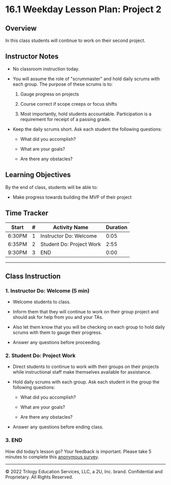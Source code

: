 # 16.1 Weekday Lesson Plan: Project 2

## Overview 

In this class students will continue to work on their second project.

## Instructor Notes

* No classroom instruction today.

* You will assume the role of "scrummaster" and hold daily scrums with each group. The purpose of these scrums is to: 

  1. Gauge progress on projects
  
  2. Course correct if scope creeps or focus shifts
  
  3. Most importantly, hold students accountable. Participation is a requirement for receipt of a passing grade. 
    
* Keep the daily scrums short. Ask each student the following questions:

  * What did you accomplish? 

  * What are your goals? 

  * Are there any obstacles? 

## Learning Objectives

By the end of class, students will be able to:

* Make progress towards building the MVP of their project

## Time Tracker

| Start  | #   | Activity Name                       | Duration |
|---     |---  |---                                  |---       |
| 6:30PM | 1   | Instructor Do: Welcome              | 0:05     |
| 6:35PM | 2   | Student Do: Project Work            | 2:55     |
| 9:30PM | 3   | END                                 | 0:00     |

---

## Class Instruction

### 1. Instructor Do: Welcome (5 min)

* Welcome students to class.
 
* Inform them that they will continue to work on their group project and should ask for help from you and your TAs.

* Also let them know that you will be checking on each group to hold daily scrums with them to gauge their progress.

* Answer any questions before proceeding.
  
### 2. Student Do: Project Work 

* Direct students to continue to work with their groups on their projects while instructional staff make themselves available for assistance.

* Hold daily scrums with each group. Ask each student in the group the following questions:

  * What did you accomplish? 

  * What are your goals? 

  * Are there any obstacles? 

* Answer any questions before ending class.

### 3. END

How did today’s lesson go? Your feedback is important. Please take 5 minutes to complete this [anonymous survey](https://forms.gle/RfcVyXiMmZQut6aJ6).

---
© 2022 Trilogy Education Services, LLC, a 2U, Inc. brand. Confidential and Proprietary. All Rights Reserved.
